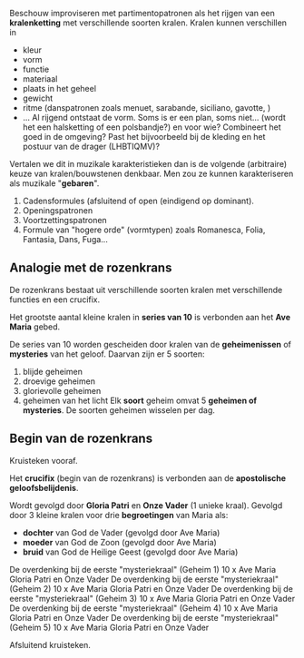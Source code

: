 Beschouw improviseren met partimentopatronen als het rijgen van een **kralenketting** met verschillende soorten kralen. Kralen kunnen verschillen in
- kleur
- vorm 
- functie
- materiaal
- plaats in het geheel
- gewicht
- ritme (danspatronen zoals menuet, sarabande, siciliano, gavotte, )
- ...
Al rijgend ontstaat de vorm. Soms is er een plan, soms niet... (wordt het een halsketting of een polsbandje?) en voor wie? Combineert het goed in de omgeving? Past het bijvoorbeeld bij de kleding en het postuur van de drager (LHBTIQMV)?

Vertalen we dit in muzikale karakteristieken dan is de volgende (arbitraire) keuze van kralen/bouwstenen denkbaar. Men zou ze kunnen karakteriseren als muzikale "**gebaren**".
1. Cadensformules (afsluitend of open (eindigend op dominant).
2. Openingspatronen
3. Voortzettingspatronen
4. Formule van "hogere orde" (vormtypen) zoals Romanesca, Folia, Fantasia, Dans, Fuga...

## Analogie met de rozenkrans
De rozenkrans bestaat uit verschillende soorten kralen met verschillende functies en een crucifix.

Het grootste aantal kleine kralen in **series van 10** is verbonden aan het **Ave Maria** gebed.

De series van 10 worden gescheiden door kralen van de **geheimenissen** of **mysteries** van het geloof. Daarvan zijn er 5 soorten:
1. blijde geheimen
2. droevige geheimen
3. glorievolle geheimen
4. geheimen van het licht
Elk **soort** geheim omvat 5 **geheimen of mysteries**. De soorten geheimen wisselen per dag.

## Begin van de rozenkrans
Kruisteken vooraf.

Het **crucifix** (begin van de rozenkrans) is verbonden aan de **apostolische geloofsbelijdenis**.

Wordt gevolgd door **Gloria Patri** en **Onze Vader** (1 unieke kraal).
Gevolgd door 3 kleine kralen voor drie **begroetingen** van Maria als:
- **dochter** van God de Vader (gevolgd door Ave Maria)
- **moeder** van God de Zoon (gevolgd door Ave Maria)
- **bruid** van God de Heilige Geest (gevolgd door Ave Maria)

De overdenking bij de eerste "mysteriekraal" (Geheim 1)
10 x Ave Maria
Gloria Patri en Onze Vader
De overdenking bij de eerste "mysteriekraal" (Geheim 2)
10 x Ave Maria
Gloria Patri en Onze Vader
De overdenking bij de eerste "mysteriekraal" (Geheim 3)
10 x Ave Maria
Gloria Patri en Onze Vader
De overdenking bij de eerste "mysteriekraal" (Geheim 4)
10 x Ave Maria
Gloria Patri en Onze Vader
De overdenking bij de eerste "mysteriekraal" (Geheim 5)
10 x Ave Maria
Gloria Patri en Onze Vader

Afsluitend kruisteken.

